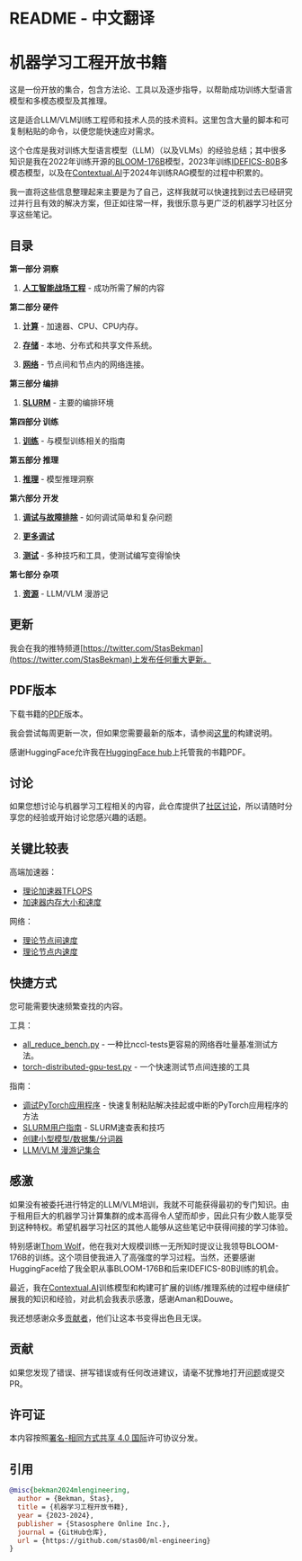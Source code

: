 # README - 中文翻译

# 机器学习工程开放书籍

这是一份开放的集合，包含方法论、工具以及逐步指导，以帮助成功训练大型语言模型和多模态模型及其推理。

这是适合LLM/VLM训练工程师和技术人员的技术资料。这里包含大量的脚本和可复制粘贴的命令，以便您能快速应对需求。

这个仓库是我对训练大型语言模型（LLM）（以及VLMs）的经验总结；其中很多知识是我在2022年训练开源的[BLOOM-176B](https://huggingface.co/bigscience/bloom)模型，2023年训练[IDEFICS-80B](https://huggingface.co/HuggingFaceM4/idefics-80b-instruct)多模态模型，以及在[Contextual.AI](https://contextual.ai/)于2024年训练RAG模型的过程中积累的。

我一直将这些信息整理起来主要是为了自己，这样我就可以快速找到过去已经研究过并行且有效的解决方案，但正如往常一样，我很乐意与更广泛的机器学习社区分享这些笔记。

## 目录


**第一部分 洞察**

1. **[人工智能战场工程](./insights/ai-battlefield.md)** - 成功所需了解的内容

**第二部分 硬件**

1. **[计算](compute)** - 加速器、CPU、CPU内存。

1. **[存储](storage)** - 本地、分布式和共享文件系统。

1. **[网络](network)** - 节点间和节点内的网络连接。


**第三部分 编排**

1. **[SLURM](orchestration/slurm)** - 主要的编排环境


**第四部分 训练**

1. **[训练](training)** - 与模型训练相关的指南


**第五部分 推理**

1. **[推理](inference)** - 模型推理洞察


**第六部分 开发**

1. **[调试与故障排除](debug)** - 如何调试简单和复杂问题

1. **[更多调试](https://github.com/stas00/the-art-of-debugging)**

1. **[测试](testing)** - 多种技巧和工具，使测试编写变得愉快


**第七部分 杂项**

1. **[资源](resources)** - LLM/VLM 漫游记


## 更新

我会在我的推特频道[https://twitter.com/StasBekman](https://twitter.com/StasBekman)上发布任何重大更新。

## PDF版本

下载书籍的[PDF](https://huggingface.co/stas/ml-engineering-book/resolve/main/Stas%20Bekman%20-%20Machine%20Learning%20Engineering.pdf?download=true)版本。

我会尝试每周更新一次，但如果您需要最新的版本，请参阅[这里](build)的构建说明。

感谢HuggingFace允许我在[HuggingFace hub](https://huggingface.co/)上托管我的书籍PDF。

## 讨论

如果您想讨论与机器学习工程相关的内容，此仓库提供了[社区讨论](https://github.com/stas00/ml-engineering/discussions)，所以请随时分享您的经验或开始讨论您感兴趣的话题。

## 关键比较表

高端加速器：

- [理论加速器TFLOPS](compute/accelerator#tflops-comparison-table)
- [加速器内存大小和速度](compute/accelerator#accelerator-memory-size-and-speed)

网络：

- [理论节点间速度](network#intra-node-networking)
- [理论节点内速度](network#inter-node-networking)

## 快捷方式

您可能需要快速频繁查找的内容。

工具：

- [all_reduce_bench.py](network/benchmarks/all_reduce_bench.py) - 一种比nccl-tests更容易的网络吞吐量基准测试方法。
- [torch-distributed-gpu-test.py](debug/torch-distributed-gpu-test.py) - 一个快速测试节点间连接的工具

指南：

- [调试PyTorch应用程序](debug/pytorch.md) - 快速复制粘贴解决挂起或中断的PyTorch应用程序的方法
- [SLURM用户指南](orchestration/slurm/users.md) - SLURM速查表和技巧
- [创建小型模型/数据集/分词器](debug/make-tiny-models-tokenizers-datasets.md)
- [LLM/VLM 漫游记集合](resources#publicly-available-training-llmvlm-logbooks)


## 感激

如果没有被委托进行特定的LLM/VLM培训，我就不可能获得最初的专门知识。由于租用巨大的机器学习计算集群的成本高得令人望而却步，因此只有少数人能享受到这种特权。希望机器学习社区的其他人能够从这些笔记中获得间接的学习体验。

特别感谢[Thom Wolf](https://github.com/thomwolf)，他在我对大规模训练一无所知时提议让我领导BLOOM-176B的训练。这个项目使我进入了高强度的学习过程。当然，还要感谢HuggingFace给了我全职从事BLOOM-176B和后来IDEFICS-80B训练的机会。

最近，我在[Contextual.AI](https://contextual.ai/)训练模型和构建可扩展的训练/推理系统的过程中继续扩展我的知识和经验，对此机会我表示感激，感谢Aman和Douwe。

我还想感谢众多[贡献者](contributors.md)，他们让这本书变得出色且无误。

## 贡献

如果您发现了错误、拼写错误或有任何改进建议，请毫不犹豫地打开[问题](https://github.com/stas00/ml-engineering/issues)或提交PR。

## 许可证

本内容按照[署名-相同方式共享 4.0 国际](LICENSE-CC-BY-SA)许可协议分发。

## 引用

```bibtex
@misc{bekman2024mlengineering,
  author = {Bekman, Stas},
  title = {机器学习工程开放书籍},
  year = {2023-2024},
  publisher = {Stasosphere Online Inc.},
  journal = {GitHub仓库},
  url = {https://github.com/stas00/ml-engineering}
}
```